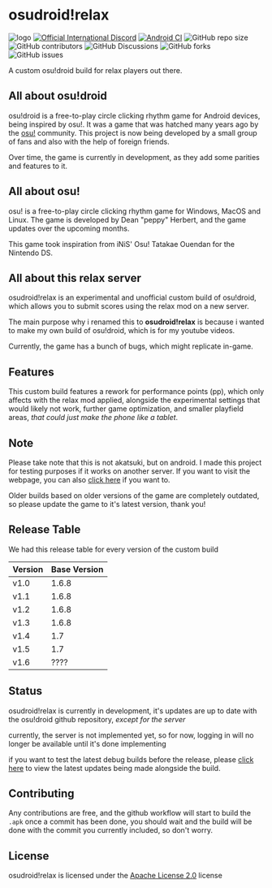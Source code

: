 # osudroid!relax

![logo](https://media.discordapp.net/attachments/792900587887919114/1127174982754107483/Untitled164_20230708175009.png)
[![Official International Discord](https://discordapp.com/api/guilds/774138960430759958/widget.png?style=shield)](https://discord.gg/bppaHBZXFB)
[![Android CI](https://github.com/PayToUse/osudroid-rx/workflows/Android%20CI/badge.svg?branch=master)](https://github.com/PayToUse/osudroid-rx/actions?query=workflow%3A"Android+CI")
![GitHub repo size](https://img.shields.io/github/repo-size/PayToUse/osudroid-rx?style=flat-square&label=Repository%20Size)
![GitHub contributors](https://img.shields.io/github/contributors/PayToUse/osudroid-rx?style=flat-square&label=Project%20contributors)
![GitHub Discussions](https://img.shields.io/github/discussions/PayToUse/osudroid-rx?style=flat-square&label=Discussions)
![GitHub forks](https://img.shields.io/github/forks/PayToUse/osudroid-rx?style=flat-square&label=Project%20forks)
![GitHub issues](https://img.shields.io/github/issues/PayToUse/osudroid-rx?style=flat-square&label=Project%20issues)


A custom osu!droid build for relax players out there.

## All about osu!droid
osu!droid is a free-to-play circle clicking rhythm game for Android devices, being inspired by osu!. It was a game that was hatched many years ago by the [osu!](https://osu.ppy.sh/home) community. This project is now being developed by a small group of fans and also with the help of foreign friends.

Over time, the game is currently in development, as they add some parities and features to it.

## All about osu!
osu! is a free-to-play circle clicking rhythm game for Windows, MacOS and Linux. The game is developed by Dean "peppy" Herbert, and the game updates over the upcoming months.

This game took inspiration from iNiS' Osu! Tatakae Ouendan for the Nintendo DS.

## All about this relax server
osudroid!relax is an experimental and unofficial custom build of osu!droid, which allows you to submit scores using the relax mod on a new server.

The main purpose why i renamed this to **osudroid!relax** is because i wanted to make my own build of osu!droid, which is for my youtube videos.

Currently, the game has a bunch of bugs, which might replicate in-game.

## Features
This custom build features a rework for performance points (pp), which only affects with the relax mod applied, alongside the experimental settings that would likely not work, further game optimization, and smaller playfield areas, *that could just make the phone like a tablet*.

## Note
Please take note that this is not akatsuki, but on android. I made this project for testing purposes if it works on another server. If you want to visit the webpage, you can also [click here](https://akatsuki.gg) if you want to.

Older builds based on older versions of the game are completely outdated, so please update the game to it's latest version, thank you!

## Release Table
We had this release table for every version of the custom build

| Version    | Base Version |
|------------|------------|
| v1.0 | 1.6.8 |
| v1.1 | 1.6.8 |
| v1.2 | 1.6.8 |
| v1.3 | 1.6.8 |
| v1.4 | 1.7 |
| v1.5 | 1.7 |
| v1.6 | ???? |

## Status
osudroid!relax is currently in development, it's updates are up to date with the osu!droid github repository, *except for the server*

currently, the server is not implemented yet, so for now, logging in will no longer be available until it's done implementing

if you want to test the latest debug builds before the release, please [click here](https://github.com/PayToUse/osudroid-rx/actions) to view the latest updates being made alongside the build.

## Contributing

Any contributions are free, and the github workflow will start to build the `.apk` once a commit has been done, you should wait and the build will be done with the commit you currently included, so don't worry.

## License

osudroid!relax is licensed under the [Apache License 2.0](https://opensource.org/licenses/Apache-2.0) license

